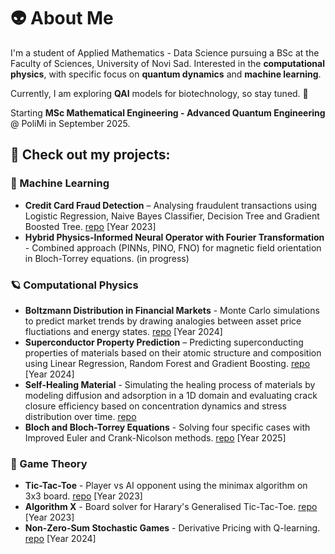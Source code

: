 # 👽 About Me

I'm a student of Applied Mathematics - Data Science pursuing a BSc at the Faculty of Sciences, University of Novi Sad. Interested in the **computational physics**, with specific focus on **quantum dynamics** and **machine learning**.

Currently, I am exploring **QAI** models for biotechnology, so stay tuned. 🧬

Starting **MSc Mathematical Engineering - Advanced Quantum Engineering** @ PoliMi in September 2025. 

## 🚀 Check out my projects:

### 🤖 Machine Learning
- **Credit Card Fraud Detection** – Analysing fraudulent transactions using Logistic Regression, Naive Bayes Classifier, Decision Tree and Gradient Boosted Tree. [repo](https://github.com/al3gzy/credit_card_fraud) [Year 2023]
- **Hybrid Physics-Informed Neural Operator with Fourier Transformation** - Combined approach (PINNs, PINO, FNO) for magnetic field orientation in Bloch-Torrey equations. (in progress)

### 🪐 Computational Physics
- **Boltzmann Distribution in Financial Markets** - Monte Carlo simulations to predict market trends by drawing analogies between asset price fluctiations and energy states. [repo](https://github.com/al3gzy/boltzmann_financial_markets) [Year 2024]
- **Superconductor Property Prediction** – Predicting superconducting properties of materials based on their atomic structure and composition using Linear Regression, Random Forest and Gradient Boosting. [repo](https://github.com/al3gzy/superconductor_property) [Year 2024]
- **Self-Healing Material** - Simulating the healing process of materials by modeling diffusion and adsorption in a 1D domain and evaluating crack closure efficiency based on concentration dynamics and stress distribution over time. [repo](https://github.com/al3gzy/self_healing_rd_eq)
- **Bloch and Bloch-Torrey Equations** - Solving four specific cases with Improved Euler and Crank-Nicolson methods. [repo](https://github.com/al3gzy/bloch_numerical) [Year 2025]

### 🎲 Game Theory
- **Tic-Tac-Toe** - Player vs AI opponent using the minimax algorithm on 3x3 board. [repo](https://github.com/al3gzy/tic_tac_toe) [Year 2023]
- **Algorithm X** - Board solver for Harary's Generalised Tic-Tac-Toe. [repo](https://github.com/al3gzy/animal_t3) [Year 2023]
- **Non-Zero-Sum Stochastic Games** - Derivative Pricing with Q-learning. [repo](https://github.com/al3gzy/q-learning_non-zero-sum) [Year 2024]
